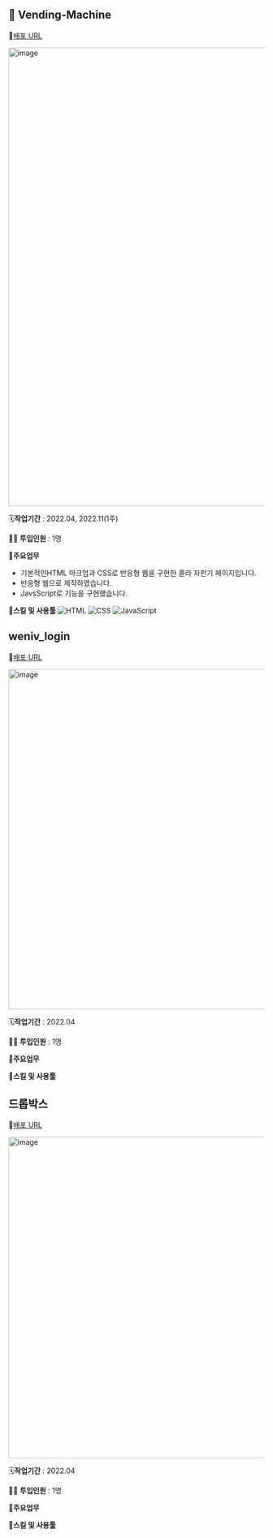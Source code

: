 ## 🥤 Vending-Machine

🔗[배포 URL](https://leeyeun.github.io/weniv_project/vending-machine/src/index.html)

<img width="903" alt="image" src="https://user-images.githubusercontent.com/84389307/206337777-42c2079c-0daa-4b41-b9c6-ab5760efc642.png">



🗓️**작업기간** : 2022.04, 2022.11(1주)

👨‍💻 **투입인원** : 1명

📒**주요업무**
- 기본적인HTML 마크업과 CSS로 반응형 웹을 구현한 콜라 자판기 페이지입니다.
- 반응형 웹으로 제작하였습니다.
- JavsScript로 기능을 구현했습니다.

🌱**스킬 및 사용툴**
![HTML](https://img.shields.io/badge/HTML-%23E34F26.svg?style=flat-square&logo=html5&logoColor=white)
![CSS](https://img.shields.io/badge/CSS-%231572B6.svg?style=flat-square&logo=css3&logoColor=white) 
![JavaScript](https://img.shields.io/badge/JavaScript-%ECD53F.svg?style=flat-square&logo=javascript&logoColor=white) 

## weniv_login

🔗[배포 URL](https://leeyeun.github.io/weniv_project/weniv_login/)

<img width="670" alt="image" src="https://user-images.githubusercontent.com/84389307/206338824-40be79a1-620f-4312-bc34-687b413ebca2.png">



🗓️**작업기간** : 2022.04

👨‍💻 **투입인원** : 1명

📒**주요업무**


🌱**스킬 및 사용툴**

## 드롭박스

🔗[배포 URL](https://leeyeun.github.io/weniv_project/dropdown-selectbox/)

<img width="633" alt="image" src="https://user-images.githubusercontent.com/84389307/206338915-37b61c4a-0fab-4dcb-b02a-93fe82f40cbd.png">


🗓️**작업기간** : 2022.04

👨‍💻 **투입인원** : 1명

📒**주요업무**


🌱**스킬 및 사용툴**



